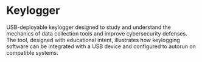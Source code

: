 # Keylogger
USB-deployable keylogger designed to study and understand the mechanics of data collection tools and improve cybersecurity defenses. The tool, designed with educational intent, illustrates how keylogging software can be integrated with a USB device and configured to autorun on compatible systems.
